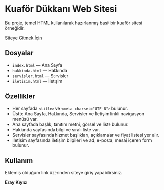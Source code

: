 # Kuaför Dükkanı Web Sitesi

Bu proje, temel HTML kullanılarak hazırlanmış basit bir kuaför sitesi örneğidir. 

[Siteye Gitmek İçin](https://eraykiyici.github.io/kuaforsitesi/index.html)

## Dosyalar
- `index.html` — Ana Sayfa  
- `hakkinda.html` — Hakkında  
- `servisler.html` — Servisler  
- `iletisim.html` — İletişim  

## Özellikler
- Her sayfada `<title>` ve `<meta charset="UTF-8">` bulunur.
- Üstte Ana Sayfa, Hakkında, Servisler ve İletişim linkli navigasyon menüsü var.
- Ana sayfada başlık, tanıtım metni, görsel ve liste bulunur.
- Hakkında sayfasında bilgi ve sıralı liste var.
- Servisler sayfasında hizmet başlıkları, açıklamalar ve fiyat listesi yer alır.
- İletişim sayfasında iletişim bilgileri ve ad, e-posta, mesaj içeren form bulunur.

## Kullanım
Eklemiş olduğum link üzerinden siteye giriş yapabilirsiniz.

**Eray Kıyıcı**

